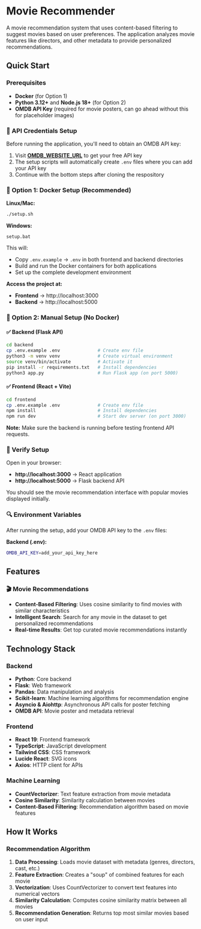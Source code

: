 # Movie Recommender

A  movie recommendation system that uses content-based filtering to suggest movies based on user preferences. The application analyzes movie features like directors, and other metadata to provide personalized recommendations.

## Quick Start

### Prerequisites
- **Docker** (for Option 1)
- **Python 3.12+** and **Node.js 18+** (for Option 2)
- **OMDB API Key** (required for movie posters, can go ahead without this for placeholder images)

### 🔑 API Credentials Setup
Before running the application, you'll need to obtain an OMDB API key:

1. Visit **[OMDB_WEBSITE_URL](https://www.omdbapi.com/apikey.aspx?__EVENTTARGET=freeAcct&__EVENTARGUMENT=&__LASTFOCUS=&__VIEWSTATE=%2FwEPDwUKLTIwNDY4MTIzNQ9kFgYCAQ9kFgICBw8WAh4HVmlzaWJsZWhkAgIPFgIfAGhkAgMPFgIfAGhkGAEFHl9fQ29udHJvbHNSZXF1aXJlUG9zdEJhY2tLZXlfXxYDBQtwYXRyZW9uQWNjdAUIZnJlZUFjY3QFCGZyZWVBY2N0oCxKYG7xaZwy2ktIrVmWGdWzxj%2FDhHQaAqqFYTiRTDE%3D&__VIEWSTATEGENERATOR=5E550F58&__EVENTVALIDATION=%2FwEdAAU%2BO86JjTqdg0yhuGR2tBukmSzhXfnlWWVdWIamVouVTzfZJuQDpLVS6HZFWq5fYpioiDjxFjSdCQfbG0SWduXFd8BcWGH1ot0k0SO7CfuulHLL4j%2B3qCcW3ReXhfb4KKsSs3zlQ%2B48KY6Qzm7wzZbR&at=freeAcct&Email=)** to get your free API key
2. The setup scripts will automatically create `.env` files where you can add your API key
3. Continue with the bottom steps after cloning the respository

### 🐳 Option 1: Docker Setup (Recommended)

**Linux/Mac:**
```bash
./setup.sh
```

**Windows:**
```batch
setup.bat
```

This will:
- Copy `.env.example` → `.env` in both frontend and backend directories
- Build and run the Docker containers for both applications
- Set up the complete development environment

**Access the project at:**
- **Frontend** → http://localhost:3000
- **Backend** → http://localhost:5000

### 🔧 Option 2: Manual Setup (No Docker)

#### ✅ Backend (Flask API)
```bash
cd backend
cp .env.example .env              # Create env file
python3 -m venv venv              # Create virtual environment
source venv/bin/activate          # Activate it
pip install -r requirements.txt   # Install dependencies
python3 app.py                    # Run Flask app (on port 5000)
```

#### ✅ Frontend (React + Vite)
```bash
cd frontend
cp .env.example .env              # Create env file
npm install                       # Install dependencies
npm run dev                       # Start dev server (on port 3000)
```

**Note:** Make sure the backend is running before testing frontend API requests.

### 🧪 Verify Setup

Open in your browser:
- **http://localhost:3000** → React application
- **http://localhost:5000** → Flask backend API

You should see the movie recommendation interface with popular movies displayed initially.

### 🔍 Environment Variables

After running the setup, add your OMDB API key to the `.env` files:

**Backend (.env):**
```bash
OMDB_API_KEY=add_your_api_key_here
```
## Features

### 🎬 Movie Recommendations
- **Content-Based Filtering**: Uses cosine similarity to find movies with similar characteristics
- **Intelligent Search**: Search for any movie in the dataset to get personalized recommendations
- **Real-time Results**: Get top curated movie recommendations instantly

## Technology Stack

### Backend
- **Python**: Core backend
- **Flask**: Web framework
- **Pandas**: Data manipulation and analysis
- **Scikit-learn**: Machine learning algorithms for recommendation engine
- **Asyncio & Aiohttp**: Asynchronous API calls for poster fetching
- **OMDB API**: Movie poster and metadata retrieval

### Frontend
- **React 19**: Frontend framework
- **TypeScript**: JavaScript development
- **Tailwind CSS**: CSS framework
- **Lucide React**: SVG icons
- **Axios**: HTTP client for APIs

### Machine Learning
- **CountVectorizer**: Text feature extraction from movie metadata
- **Cosine Similarity**: Similarity calculation between movies
- **Content-Based Filtering**: Recommendation algorithm based on movie features

## How It Works

### Recommendation Algorithm
1. **Data Processing**: Loads movie dataset with metadata (genres, directors, cast, etc.)
2. **Feature Extraction**: Creates a "soup" of combined features for each movie
3. **Vectorization**: Uses CountVectorizer to convert text features into numerical vectors
4. **Similarity Calculation**: Computes cosine similarity matrix between all movies
5. **Recommendation Generation**: Returns top most similar movies based on user input




